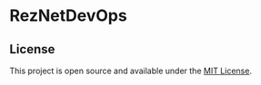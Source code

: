 # RezNetDevOps

## License

This project is open source and available under the [MIT License](LICENSE.md).
